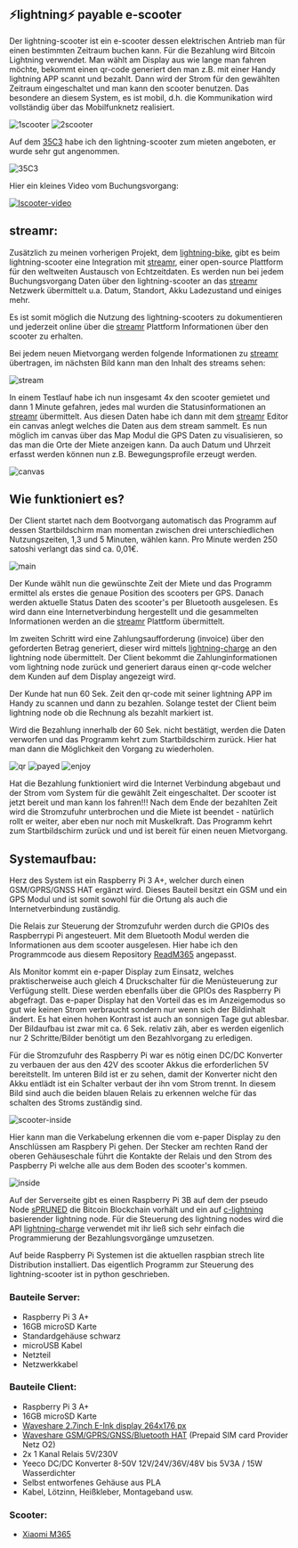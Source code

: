 ## ⚡lightning⚡ payable e-scooter 

Der lightning-scooter ist ein e-scooter dessen elektrischen Antrieb man für einen bestimmten Zeitraum buchen kann. 
Für die Bezahlung wird Bitcoin Lightning verwendet. Man wählt am Display aus wie lange man fahren möchte, bekommt einen qr-code generiert den man z.B. mit einer Handy lightning APP scannt und bezahlt. Dann wird der Strom für den gewählten Zeitraum eingeschaltet und man kann den scooter benutzen. Das besondere an diesem System, es ist mobil, d.h. die Kommunikation wird vollständig über das Mobilfunknetz realisiert.

![1scooter](img/1scooter.png)
![2scooter](img/2scooter.png)

Auf dem [35C3](https://events.ccc.de/category/congress/35c3/) habe ich den lightning-scooter zum mieten angeboten, er wurde sehr gut angenommen. 

![35C3](img/35C3.png)


Hier ein kleines Video vom Buchungsvorgang: 

[![lscooter-video](https://img.youtube.com/vi/Japhx4_71Qo/0.jpg)](https://www.youtube.com/watch?v=Japhx4_71Qo)



## streamr:

Zusätzlich zu meinen vorherigen Projekt, dem [lightning-bike](https://github.com/leblitzdick/lightning-bike), gibt es beim lightning-scooter eine Integration mit [streamr](https://www.streamr.com/), einer open-source Plattform für den weltweiten Austausch von Echtzeitdaten. Es werden nun bei jedem Buchungsvorgang Daten über den lightning-scooter an das [streamr](https://www.streamr.com/) Netzwerk übermittelt u.a. Datum, Standort, Akku Ladezustand und einiges mehr.

Es ist somit möglich die Nutzung des lightning-scooters zu dokumentieren und jederzeit online über die [streamr](https://www.streamr.com/) Plattform Informationen über den scooter zu erhalten.

Bei jedem neuen Mietvorgang werden folgende Informationen zu [streamr](https://www.streamr.com/) übertragen, im nächsten Bild kann man den Inhalt des streams sehen:

![stream](img/stream.png)

In einem Testlauf habe ich nun insgesamt 4x den scooter gemietet und dann 1 Minute gefahren, jedes mal wurden die Statusinformationen an [streamr](https://www.streamr.com/) übermittelt. Aus diesen Daten habe ich dann mit dem [streamr](https://www.streamr.com/) Editor ein canvas anlegt welches die Daten aus dem stream sammelt. Es nun möglich im canvas über das Map Modul die GPS Daten zu visualisieren, so das man die Orte der Miete anzeigen kann. Da auch Datum und Uhrzeit erfasst werden können nun z.B. Bewegungsprofile erzeugt werden. 

![canvas](img/canvas.png)



## Wie funktioniert es?

Der Client startet nach dem Bootvorgang automatisch das Programm auf dessen Startbildschirm man momentan zwischen drei unterschiedlichen Nutzungszeiten, 1,3 und 5 Minuten, wählen kann. Pro Minute werden 250 satoshi verlangt das sind ca. 0,01€. 


![main](img/main.png)


Der Kunde wählt nun die gewünschte Zeit der Miete und das Programm ermittel als erstes die genaue Position des scooters per GPS.  Danach werden aktuelle Status Daten des scooter's per Bluetooth ausgelesen. Es wird dann eine Internetverbindung hergestellt und die gesammelten Informationen werden an die [streamr](https://www.streamr.com/) Plattform übermittelt. 

Im zweiten Schritt wird eine Zahlungsaufforderung (invoice) über den geforderten Betrag generiert, dieser wird mittels [lightning-charge](https://github.com/ElementsProject/lightning-charge) an den lightning node übermittelt. Der Client bekommt die Zahlunginformationen vom lightning node zurück und generiert daraus einen qr-code welcher dem Kunden auf dem Display angezeigt wird. 

Der Kunde hat nun 60 Sek. Zeit den qr-code mit seiner lightning APP im Handy zu scannen und dann zu bezahlen. Solange testet der Client beim lightning node ob die Rechnung als bezahlt markiert ist. 

Wird die Bezahlung innerhalb der 60 Sek. nicht bestätigt, werden die Daten verworfen und das Programm kehrt zum Startbildschirm zurück. Hier hat man dann die Möglichkeit den Vorgang zu wiederholen.


![qr](img/qr.png)
![payed](img/payed.png)
![enjoy](img/enjoy.png)


Hat die Bezahlung funktioniert wird die Internet Verbindung abgebaut und der Strom vom System für die gewählt Zeit eingeschaltet.  Der scooter ist jetzt bereit und man kann los fahren!!! Nach dem Ende der bezahlten Zeit wird die Stromzufuhr unterbrochen und die Miete ist beendet - natürlich rollt er weiter, aber eben nur noch mit Muskelkraft. Das Programm kehrt zum Startbildschirm zurück und und ist bereit für einen neuen Mietvorgang. 


## Systemaufbau:

Herz des System ist ein Raspberry Pi 3 A+, welcher durch einen GSM/GPRS/GNSS HAT ergänzt wird. Dieses Bauteil besitzt ein GSM und ein GPS Modul und ist somit sowohl für die Ortung als auch die Internetverbindung zuständig. 

Die Relais zur Steuerung der Stromzufuhr werden durch die GPIOs des Raspberrypi Pi angesteuert. Mit dem Bluetooth Modul werden die Informationen aus dem scooter ausgelesen. Hier habe ich den Programmcode aus diesem Repository [ReadM365](https://github.com/Emeryth/ReadM365) angepasst. 

Als Monitor kommt ein e-paper Display zum Einsatz, welches praktischerweise auch gleich 4 Druckschalter für die Menüsteuerung zur Verfügung stellt. Diese werden ebenfalls über die GPIOs des Raspberry Pi abgefragt. Das e-paper Display hat den Vorteil das es im Anzeigemodus so gut wie keinen Strom verbraucht sondern nur wenn sich der Bildinhalt ändert. Es hat einen hohen Kontrast ist auch an sonnigen Tage gut ablesbar. Der Bildaufbau ist zwar mit ca. 6 Sek. relativ zäh, aber es werden eigenlich nur 2 Schritte/Bilder benötigt um den Bezahlvorgang zu erledigen.

Für die Stromzufuhr des Raspberry Pi war es nötig einen DC/DC Konverter zu verbauen der aus den 42V des scooter Akkus die erforderlichen 5V bereitstellt. Im unteren Bild ist er zu sehen, damit der Konverter nicht den Akku entlädt ist ein Schalter verbaut der ihn vom Strom trennt. In diesem Bild sind auch die beiden blauen Relais zu erkennen welche für das schalten des Stroms zuständig sind. 

![scooter-inside](img/scooter-inside.png)


Hier kann man die Verkabelung erkennen die vom e-paper Display zu den Anschlüssen am Raspbery Pi gehen. Der Stecker am rechten Rand der oberen Gehäuseschale führt die Kontakte der Relais und den Strom des Paspberry Pi welche alle aus dem Boden des scooter's kommen.

![inside](img/inside.png)


Auf der Serverseite gibt es einen Raspberry Pi 3B auf dem der pseudo Node [sPRUNED](https://github.com/gdassori/spruned) die Bitcoin Blockchain vorhält und ein auf [c-lightning](https://github.com/ElementsProject/lightning) basierender lightning node. Für die Steuerung des lightning nodes wird die API [lightning-charge](https://github.com/ElementsProject/lightning-charge) verwendet mit ihr ließ sich sehr einfach die Programmierung der Bezahlungsvorgänge umzusetzen.

Auf beide Raspberry Pi Systemen ist die aktuellen raspbian strech lite Distribution installiert. Das eigentlich Programm zur Steuerung des lightning-scooter ist in python geschrieben.


### Bauteile Server:
- Raspberry Pi 3 A+
- 16GB microSD Karte
- Standardgehäuse schwarz
- microUSB Kabel
- Netzteil
- Netzwerkkabel

### Bauteile Client:
- Raspberry Pi 3 A+
- 16GB microSD Karte
- [Waveshare 2.7inch E-Ink display 264x176 px](https://www.waveshare.com/2.7inch-e-paper-hat.htm) 
- [Waveshare GSM/GPRS/GNSS/Bluetooth HAT](https://www.waveshare.com/wiki/GSM/GPRS/GNSS_HAT) (Prepaid SIM card Provider Netz O2)
- 2x 1 Kanal Relais 5V/230V
- Yeeco DC/DC Konverter 8-50V 12V/24V/36V/48V bis 5V3A / 15W Wasserdichter
- Selbst entworfenes Gehäuse aus PLA
- Kabel, Lötzinn, Heißkleber, Montageband usw.


### Scooter:
 - [Xiaomi M365](https://www.mi.com/global/mi-electric-scooter/)



